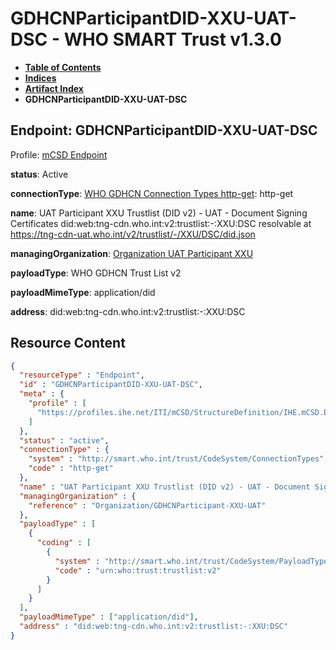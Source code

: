 # GDHCNParticipantDID-XXU-UAT-DSC - WHO SMART Trust v1.3.0

* [**Table of Contents**](toc.md)
* [**Indices**](indices.md)
* [**Artifact Index**](artifacts.md)
* **GDHCNParticipantDID-XXU-UAT-DSC**

## Endpoint: GDHCNParticipantDID-XXU-UAT-DSC

Profile: [mCSD Endpoint](https://profiles.ihe.net/ITI/mCSD/4.0.0/StructureDefinition-IHE.mCSD.Endpoint.html)

**status**: Active

**connectionType**: [WHO GDHCN Connection Types http-get](CodeSystem-ConnectionTypes.md#ConnectionTypes-http-get): http-get

**name**: UAT Participant XXU Trustlist (DID v2) - UAT - Document Signing Certificates did:web:tng-cdn.who.int:v2:trustlist:-:XXU:DSC resolvable at https://tng-cdn-uat.who.int/v2/trustlist/-/XXU/DSC/did.json

**managingOrganization**: [Organization UAT Participant XXU](Organization-GDHCNParticipant-XXU-UAT.md)

**payloadType**: WHO GDHCN Trust List v2

**payloadMimeType**: application/did

**address**: did:web:tng-cdn.who.int:v2:trustlist:-:XXU:DSC



## Resource Content

```json
{
  "resourceType" : "Endpoint",
  "id" : "GDHCNParticipantDID-XXU-UAT-DSC",
  "meta" : {
    "profile" : [
      "https://profiles.ihe.net/ITI/mCSD/StructureDefinition/IHE.mCSD.Endpoint"
    ]
  },
  "status" : "active",
  "connectionType" : {
    "system" : "http://smart.who.int/trust/CodeSystem/ConnectionTypes",
    "code" : "http-get"
  },
  "name" : "UAT Participant XXU Trustlist (DID v2) - UAT - Document Signing Certificates\ndid:web:tng-cdn.who.int:v2:trustlist:-:XXU:DSC\nresolvable at https://tng-cdn-uat.who.int/v2/trustlist/-/XXU/DSC/did.json",
  "managingOrganization" : {
    "reference" : "Organization/GDHCNParticipant-XXU-UAT"
  },
  "payloadType" : [
    {
      "coding" : [
        {
          "system" : "http://smart.who.int/trust/CodeSystem/PayloadTypes",
          "code" : "urn:who:trust:trustlist:v2"
        }
      ]
    }
  ],
  "payloadMimeType" : ["application/did"],
  "address" : "did:web:tng-cdn.who.int:v2:trustlist:-:XXU:DSC"
}

```
